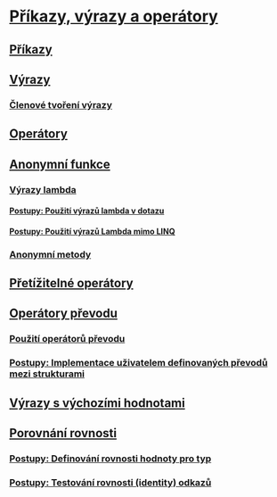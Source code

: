 # [Příkazy, výrazy a operátory](index.md)
## [Příkazy](statements.md)
## [Výrazy](expressions.md)
### [Členové tvoření výrazy](expression-bodied-members.md)
## [Operátory](operators.md)
## [Anonymní funkce](anonymous-functions.md)
### [Výrazy lambda](lambda-expressions.md)
#### [Postupy: Použití výrazů lambda v dotazu](how-to-use-lambda-expressions-in-a-query.md)
#### [Postupy: Použití výrazů Lambda mimo LINQ](how-to-use-lambda-expressions-outside-linq.md)
### [Anonymní metody](anonymous-methods.md)
## [Přetížitelné operátory](overloadable-operators.md)
## [Operátory převodu](conversion-operators.md)
### [Použití operátorů převodu](using-conversion-operators.md)
### [Postupy: Implementace uživatelem definovaných převodů mezi strukturami](how-to-implement-user-defined-conversions-between-structs.md)
## [Výrazy s výchozími hodnotami](default-value-expressions.md)
## [Porovnání rovnosti](equality-comparisons.md)
### [Postupy: Definování rovnosti hodnoty pro typ](how-to-define-value-equality-for-a-type.md)
### [Postupy: Testování rovnosti (identity) odkazů](how-to-test-for-reference-equality-identity.md)
